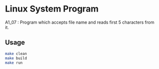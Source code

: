 # Linux System Program
A1_07 : Program which accepts file name and reads first 5 characters from it.

## Usage
```bash
make clean
make build
make run
```
